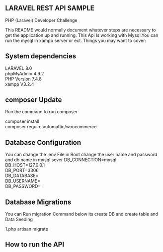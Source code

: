 LARAVEL REST API SAMPLE
--------------------------------------
PHP (Laravel) Developer Challenge

This README would normally document whatever steps are necessary to get the application up and running.
This Api Is working with Mysql.You can run the mysql in xampp server or ect.
Things you may want to cover:

System dependencies
-------------------------------------
LARAVEL 8.0<br>
phpMyAdmin 4.9.2<br>
PHP Version 7.4.8<br>
xampp V3.2.4<br>

composer Update
-------------------------------------------------
Run the command to run composer<br>

composer install<br>
composer require automattic/woocommerce


Database Configuration
-------------------------------------
You can change the .env File in Root
change the  user name and password and db name in mysql sever
DB_CONNECTION=mysql<br>
DB_HOST=127.0.0.1<br>
DB_PORT=3306<br>
DB_DATABASE=<br>
DB_USERNAME=<br>
DB_PASSWORD=<br>

Database Migrations
------------------------------------------
You can Run migration Command below its create DB and create table and Data Seeding<br>

1.php artisan migrate

How to run the API
----------------------------------